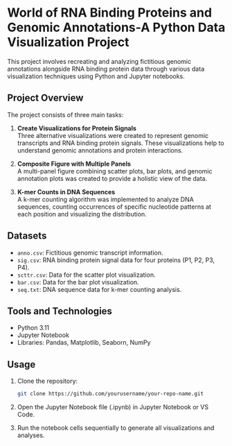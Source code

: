 # World of RNA Binding Proteins and Genomic Annotations-A Python Data Visualization Project

This project involves recreating and analyzing fictitious genomic annotations alongside RNA binding protein data through various data visualization techniques using Python and Jupyter notebooks.

## Project Overview

The project consists of three main tasks:

1. **Create Visualizations for Protein Signals**  
   Three alternative visualizations were created to represent genomic transcripts and RNA binding protein signals. These visualizations help to understand genomic annotations and protein interactions.

2. **Composite Figure with Multiple Panels**  
   A multi-panel figure combining scatter plots, bar plots, and genomic annotation plots was created to provide a holistic view of the data.

3. **K-mer Counts in DNA Sequences**  
   A k-mer counting algorithm was implemented to analyze DNA sequences, counting occurrences of specific nucleotide patterns at each position and visualizing the distribution.

## Datasets

- `anno.csv`: Fictitious genomic transcript information.  
- `sig.csv`: RNA binding protein signal data for four proteins (P1, P2, P3, P4).  
- `scttr.csv`: Data for the scatter plot visualization.  
- `bar.csv`: Data for the bar plot visualization.  
- `seq.txt`: DNA sequence data for k-mer counting analysis.

## Tools and Technologies

- Python 3.11  
- Jupyter Notebook  
- Libraries: Pandas, Matplotlib, Seaborn, NumPy  

## Usage

1. Clone the repository:  
   ```bash
   git clone https://github.com/yourusername/your-repo-name.git

2. Open the Jupyter Notebook file (.ipynb) in Jupyter Notebook or VS Code.

3. Run the notebook cells sequentially to generate all visualizations and analyses.
   
